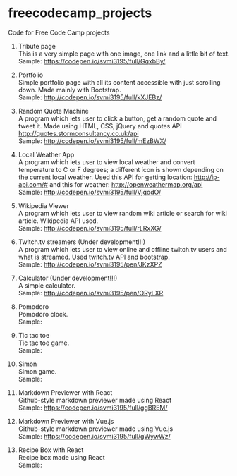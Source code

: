 # freecodecamp_projects
Code for Free Code Camp projects


1. Tribute page  
This is a very simple page with one image, one link and a little bit of text.  
Sample: https://codepen.io/svmi3195/full/GqxbBy/
  
2. Portfolio  
Simple portfolio page with all its content accessible with just scrolling down. Made mainly with Bootstrap.  
Sample: http://codepen.io/svmi3195/full/kXJEBz/  

3. Random Quote Machine  
A program which lets user to click a button, get a random quote and tweet it. Made using HTML, CSS, jQuery and quotes API http://quotes.stormconsultancy.co.uk/api  
Sample: http://codepen.io/svmi3195/full/mEzBWX/  

4. Local Weather App  
A program which lets user to view local weather and convert temperature to C or F degrees; a different icon is shown depending on the current local weather. Used this API for getting location: http://ip-api.com/# and this for weather: http://openweathermap.org/api  
Sample: http://codepen.io/svmi3195/full/VjqodO/  

5. Wikipedia Viewer  
A program which lets user to view random wiki article or search for wiki article. Wikipedia API used.  
Sample: http://codepen.io/svmi3195/full/rLRxXG/  

6. Twitch.tv streamers (Under development!!!)  
A program which lets user to view online and offline twitch.tv users and what is streamed. Used twitch.tv API and bootstrap.  
Sample: http://codepen.io/svmi3195/pen/JKzXPZ  

7. Calculator (Under development!!!)  
A simple calculator.  
Sample: http://codepen.io/svmi3195/pen/ORyLXR  

8. Pomodoro  
Pomodoro clock.  
Sample:  

9. Tic tac toe  
Tic tac toe game.  
Sample:  

10. Simon  
Simon game.  
Sample:  

11. Markdown Previewer with React  
Github-style markdown previewer made using React  
Sample: https://codepen.io/svmi3195/full/ggBREM/  

12. Markdown Previewer with Vue.js  
Github-style markdown previewer made using Vue.js  
Sample: https://codepen.io/svmi3195/full/gWywWz/  

13. Recipe Box with React  
Recipe box made using React  
Sample:  